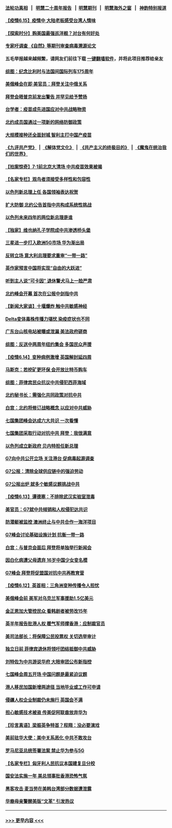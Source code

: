 #### [法轮功真相](https://github.com/gfw-breaker/truth/blob/master/README.md?t=0) &nbsp;&nbsp;|&nbsp;&nbsp; [明慧二十周年报告](https://github.com/gfw-breaker/mh-reports/blob/master/README.md?t=0) &nbsp;&nbsp;|&nbsp;&nbsp;[明慧期刊](https://github.com/gfw-breaker/mh-qikan) &nbsp;&nbsp;|&nbsp;&nbsp; [明慧海外之窗](https://github.com/gfw-breaker/mh-news/blob/master/README.md?t=0) &nbsp;&nbsp;|&nbsp;&nbsp; [神韵特别报道](https://github.com/gfw-breaker/mh-news/blob/master/shenyun.md?t=0)
#### [【疫情6.15】疫情中 大陆老板感受台湾人情味](../pages/nsc418/n13023125.md?t=06152052) 
#### [【探索时分】购美国最强巡洋舰？对台有何好处](../pages/nsc418/n13021908.md?t=06152052) 
#### [专家吁调查 《自然》等期刊审查病毒溯源论文](../pages/nsc418/n13023139.md?t=06152052) 
#### 五毛举报越来越频繁，请网友们前往下载 [一键翻墙软件](https://github.com/gfw-breaker/ssr-accounts)，并将此项目推荐给亲友
#### [组图：纪念比利时与法国间国际列车175周年](../pages/nsc418/n13022917.md?t=06152052) 
#### [美俄峰会在即 美官员：拜登关注中俄关系](../pages/nsc418/n13022891.md?t=06152052) 
#### [拜登会晤普京前发出警告 并罕见给予赞扬](../pages/nsc418/n13022468.md?t=06152052) 
#### [台学者：疫苗成先进国应对中共战略物资](../pages/nsc418/n13022441.md?t=06152052) 
#### [北约成员国通过一项新的网络防御政策](../pages/nsc418/n13022233.md?t=06152052) 
#### [大规模接种还全面封城 智利主打中国产疫苗](../pages/nsc418/n13022053.md?t=06152052) 
#### [《九评共产党》](https://github.com/begood0513/9ping.md/blob/master/README.md) &nbsp;|&nbsp; [《解体党文化》](../../../../jtdwh.md/blob/master/README.md)  &nbsp;|&nbsp; [《共产主义的终极目的》](../../../../gczydzjmd.md/blob/master/README.md) &nbsp;|&nbsp; [《魔鬼在统治我们的世界》](../../../../mgztzwmdsj.md/blob/master/README.md) 
#### [【拍案惊奇】7‧1前北京大清场 中共疫苗效果被揭](../pages/nsc418/n13020472.md?t=06152052) 
#### [【名家专栏】观鸟者须接受多样性和包容性](../pages/nsc418/n13021151.md?t=06152052) 
#### [以色列新总理上任 各国领袖表达祝贺](../pages/nsc418/n13021838.md?t=06152052) 
#### [扩大防御 北约公告首指中共构成系统性挑战](../pages/nsc418/n13021758.md?t=06152052) 
#### [以色列未来四年的两位新总理是谁](../pages/nsc418/n13021459.md?t=06152052) 
#### [【独家】维也纳孔子学院成中共渗透桥头堡](../pages/nsc418/n12990081.md?t=06152052) 
#### [三星进一步打入欧洲5G市场 华为渐出局](../pages/nsc418/n13021536.md?t=06152052) 
#### [反转立场 意大利总理要求重审“一带一路”](../pages/nsc418/n13021413.md?t=06152052) 
#### [英作家预言中国将实现“自由的大跃进”](../pages/nsc418/n13021279.md?t=06152052) 
#### [听到主人说“可卡因” 退休警犬马上一脸严肃](../pages/nsc418/n13020801.md?t=06152052) 
#### [北约峰会开幕 首次在公报中剑指中共](../pages/nsc418/n13021423.md?t=06152052) 
#### [【新闻大家谈】十堰爆炸 触中共敏感神经](../pages/nsc418/n13021116.md?t=06152052) 
#### [Delta变体毒株传播力堪忧 染疫症状也不同](../pages/nsc418/n13021222.md?t=06152052) 
#### [广东台山核电站被曝或泄漏 美法政府磋商](../pages/nsc418/n13021195.md?t=06152052) 
#### [组图：反送中两周年纽约集会 多国民众声援](../pages/nsc418/n13020943.md?t=06152052) 
#### [【疫情6.14】变种病例激增 英国解封延四周](../pages/nsc418/n13020806.md?t=06152052) 
#### [马斯克：若挖矿更环保 会开放比特币购车](../pages/nsc418/n13020807.md?t=06152052) 
#### [组图：菲律宾民众抗议中共侵犯西菲海域](../pages/nsc418/n13020731.md?t=06152052) 
#### [北约秘书长：需强化共同政策对抗中共](../pages/nsc418/n13020371.md?t=06152052) 
#### [白宫：北约将修订战略概念 以应对中共威胁](../pages/nsc418/n13020216.md?t=06152052) 
#### [七国集团峰会达成六大共识 一次看懂](../pages/nsc418/n13019857.md?t=06152052) 
#### [七国集团采取行动对抗中共 拜登：我很满意](../pages/nsc418/n13019732.md?t=06152052) 
#### [以色列成立新政府 贝内特担任新总理](../pages/nsc418/n13019788.md?t=06152052) 
#### [G7向中共公开立场 关注港台 促病毒起源调查](../pages/nsc418/n13019759.md?t=06152052) 
#### [G7公报：清除全球供应链中的强迫劳动](../pages/nsc418/n13019695.md?t=06152052) 
#### [G7公报出炉 就多个敏感议题挑战中共](../pages/nsc418/n13019389.md?t=06152052) 
#### [【疫情6.13】谭德塞：不排除武汉实验室泄毒](../pages/nsc418/n13019005.md?t=06152052) 
#### [美官员：G7就中共倾销和人权侵犯达共识](../pages/nsc418/n13018231.md?t=06152052) 
#### [防潜艇被监控 澳洲终止与中共合作一海洋项目](../pages/nsc418/n13018180.md?t=06152052) 
#### [G7峰会讨论基础设施计划 抗衡一带一路](../pages/nsc418/n13017810.md?t=06152052) 
#### [白宫：与普京会面后 拜登将单独举行新闻会](../pages/nsc418/n13018084.md?t=06152052) 
#### [因白化病遭父母遗弃 16岁中国少女变名模](../pages/nsc418/n13016937.md?t=06152052) 
#### [G7峰会 拜登将促盟国对抗中共再教育营](../pages/nsc418/n13017649.md?t=06152052) 
#### [【疫情6.12】英首相：三角洲变种传播令人担忧](../pages/nsc418/n13017379.md?t=06152052) 
#### [美俄峰会前 美军对乌克兰军事援助1.5亿美元](../pages/nsc418/n13017229.md?t=06152052) 
#### [金正恩加大管控民众 看韩剧者被劳改15年](../pages/nsc418/n13016920.md?t=06152052) 
#### [英半年报告批港人权 暖气军师撑香港：应制裁官员](../pages/nsc418/n13017025.md?t=06152052) 
#### [美司法部长：将保障公民投票权 关切选举审计](../pages/nsc418/n13016874.md?t=06152052) 
#### [独立日前 菲律宾退休将领吁团结抵御中共威胁](../pages/nsc418/n13016402.md?t=06152052) 
#### [刘特佐为中共游说华府 大陪审团公布新指控](../pages/nsc418/n13015936.md?t=06152052) 
#### [七国峰会周五开场 中国问题是最紧迫议题](../pages/nsc418/n13016362.md?t=06152052) 
#### [港人移民加国新增两途径 当地毕业或工作可申请](../pages/nsc418/n13016219.md?t=06152052) 
#### [侵疆人权企业制裁仍未施行 英国会不满](../pages/nsc418/n13016184.md?t=06152052) 
#### [担心敏感技术被盗 传美促阿联酋放弃华为](../pages/nsc418/n13016162.md?t=06152052) 
#### [【珍言真语】梁振英争特首？程翔：没必要演戏](../pages/nsc418/n13016036.md?t=06152052) 
#### [美前驻华大使：美中关系恶化 中共不敢攻台](../pages/nsc418/n13015946.md?t=06152052) 
#### [罗马尼亚总统签署法案 禁止华为参与5G](../pages/nsc418/n13015943.md?t=06152052) 
#### [【名家专栏】匈牙利人民抗议本国建复旦分校](../pages/nsc418/n13015605.md?t=06152052) 
#### [国安法实施一年 美总领事批香港恐怖气氛](../pages/nsc418/n13015917.md?t=06152052) 
#### [黑客攻击 麦当劳在美韩台湾部分数据遭泄露](../pages/nsc418/n13015823.md?t=06152052) 
#### [华裔母亲警醒美版“文革” 引发热议](../pages/nsc418/n13015358.md?t=06152052) 

----
#### [ >>> 更早内容 <<< ](../indexes/nsc418-earlier.md)
